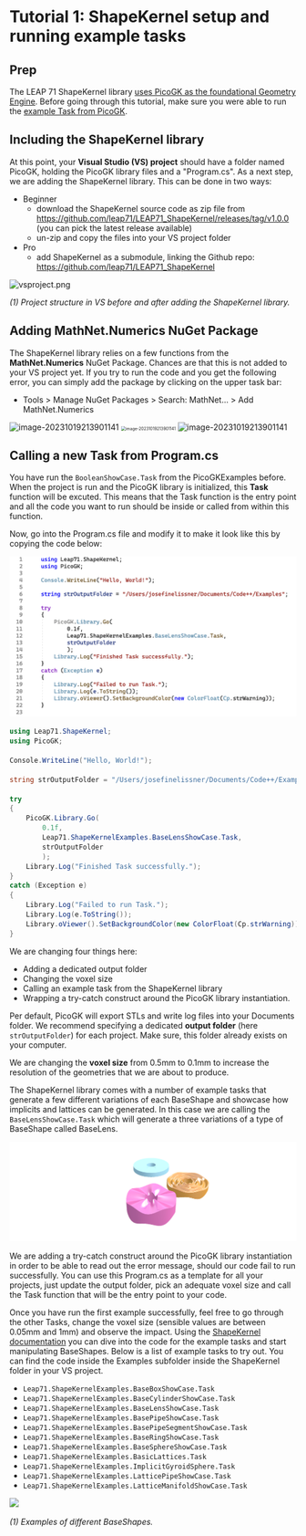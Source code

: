 # Tutorial 1: ShapeKernel setup and running example tasks

## Prep

The LEAP 71 ShapeKernel library [uses PicoGK as the foundational Geometry Engine](https://github.com/leap71/PicoGK). Before going through this tutorial, make sure you were able to run the [example Task from PicoGK](https://github.com/leap71/PicoGK/blob/main/Documentation/README.md).



## Including the ShapeKernel library

At this point, your **Visual Studio (VS) project** should have a folder named PicoGK, holding the PicoGK library files and a "Program.cs". As a next step, we are adding the ShapeKernel library. This can be done in two ways:

- Beginner
  - download the ShapeKernel source code as zip file from https://github.com/leap71/LEAP71_ShapeKernel/releases/tag/v1.0.0 (you can pick the latest release available)
  - un-zip and copy the files into your VS project folder
- Pro
  - add ShapeKernel as a submodule, linking the Github repo: https://github.com/leap71/LEAP71_ShapeKernel



![vsproject.png](/Users/josefinelissner/Documents/GitHub/LEAP71_ShapeKernel/Documentation/vsproject.png)

*(1) Project structure in VS before and after adding the ShapeKernel library.*



## Adding MathNet.Numerics NuGet Package

The ShapeKernel library relies on a few functions from the **MathNet.Numerics** NuGet Package. Chances are that this is not added to your VS project yet. If you try to run the code and you get the following error, you can simply add the package by clicking on the upper task bar:

- Tools > Manage NuGet Packages > Search: MathNet... > Add MathNet.Numerics

<img src="/Users/josefinelissner/Documents/GitHub/JL_CoolCube/Documentation/error0.png" alt="image-20231019213901141" style="zoom:100%;" />

<img src="/Users/josefinelissner/Documents/GitHub/JL_CoolCube/Documentation/error1.png" alt="image-20231019213901141" style="zoom:50%;" />

<img src="/Users/josefinelissner/Documents/GitHub/JL_CoolCube/Documentation/error2.png" alt="image-20231019213901141" style="zoom:100%;" />



## Calling a new Task from Program.cs

You have run the `BooleanShowCase.Task` from the PicoGKExamples before. When the project is run and the PicoGK library is initialized, this **Task** function will be excuted. This means that the Task function is the entry point and all the code you want to run should be inside or called from within this function. 

Now, go into the Program.cs file and modify it to make it look like this by copying the code below:



<img src="program.png" alt="image-20231019213901141" style="zoom:50%;" />



```c#
using Leap71.ShapeKernel;
using PicoGK;

Console.WriteLine("Hello, World!");

string strOutputFolder = "/Users/josefinelissner/Documents/Code++/Examples";

try
{
    PicoGK.Library.Go(
        0.1f,
        Leap71.ShapeKernelExamples.BaseLensShowCase.Task,
        strOutputFolder
        );
    Library.Log("Finished Task successfully.");
}
catch (Exception e)
{
    Library.Log("Failed to run Task.");
    Library.Log(e.ToString());
    Library.oViewer().SetBackgroundColor(new ColorFloat(Cp.strWarning));
}
```



We are changing four things here:

- Adding a dedicated output folder
- Changing the voxel size
- Calling an example task from the ShapeKernel library
- Wrapping a try-catch construct around the PicoGK library instantiation.



Per default, PicoGK will export STLs and write log files into your Documents folder. We recommend specifying a dedicated **output folder** (here `strOutputFolder`) for each project. Make sure, this folder already exists on your computer.

We are changing the **voxel size** from 0.5mm to 0.1mm to increase the resolution of the geometries that we are about to produce.

The ShapeKernel library comes with a number of example tasks that generate a few different variations of each BaseShape and showcase how implicits and lattices can be generated. In this case we are calling the `BaseLensShowCase.Task` which will generate a three variations of a type of BaseShape called BaseLens.

<img src="baselenstask.png" alt="image-20231019213901141" style="zoom:50%;" />

We are adding a try-catch construct around the PicoGK library instantiation in order to be able to read out the error message, should our code fail to run successfully. You can use this Program.cs as a template for all your projects, just update the output folder, pick an adequate voxel size and call the Task function that will be the entry point to your code.

Once you have run the first example successfully, feel free to go through the other Tasks, change the voxel size (sensible values are between 0.05mm and 1mm) and observe the impact. Using the [ShapeKernel documentation](README-ReadingDetails.md) you can dive into the code for the example tasks and start manipulating BaseShapes. Below is a list of example tasks to try out. You can find the code inside the Examples subfolder inside the ShapeKernel folder in your VS project.

- `Leap71.ShapeKernelExamples.BaseBoxShowCase.Task`
- `Leap71.ShapeKernelExamples.BaseCylinderShowCase.Task`
- `Leap71.ShapeKernelExamples.BaseLensShowCase.Task`
- `Leap71.ShapeKernelExamples.BasePipeShowCase.Task`
- `Leap71.ShapeKernelExamples.BasePipeSegmentShowCase.Task`
- `Leap71.ShapeKernelExamples.BaseRingShowCase.Task`
- `Leap71.ShapeKernelExamples.BaseSphereShowCase.Task`
- `Leap71.ShapeKernelExamples.BasicLattices.Task`
- `Leap71.ShapeKernelExamples.ImplicitGyroidSphere.Task`
- `Leap71.ShapeKernelExamples.LatticePipeShowCase.Task`
- `Leap71.ShapeKernelExamples.LatticeManifoldShowCase.Task`



![](/Users/josefinelissner/Documents/GitHub/LEAP71_ShapeKernel/Documentation/shapekernelexamples.jpg)

*(1) Examples of different BaseShapes.*
